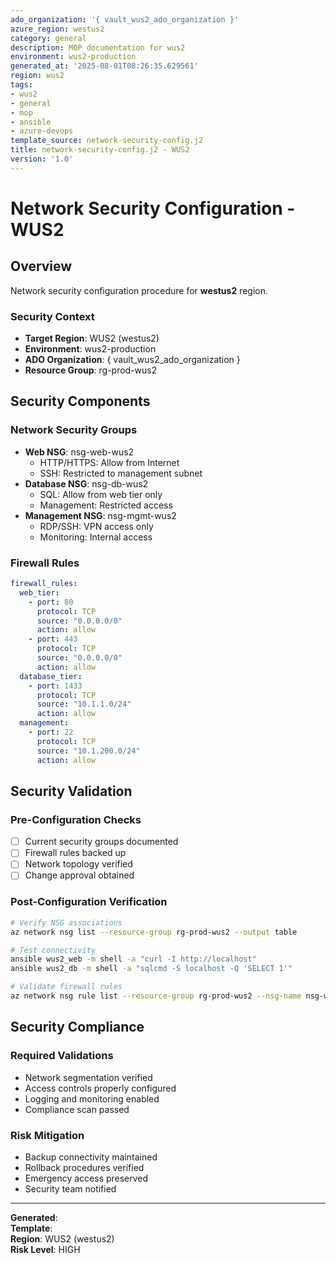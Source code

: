 ```yaml
---
ado_organization: '{ vault_wus2_ado_organization }'
azure_region: westus2
category: general
description: MOP documentation for wus2
environment: wus2-production
generated_at: '2025-08-01T08:26:35.629561'
region: wus2
tags:
- wus2
- general
- mop
- ansible
- azure-devops
template_source: network-security-config.j2
title: network-security-config.j2 - WUS2
version: '1.0'
---
```



# Network Security Configuration - WUS2

## Overview

Network security configuration procedure for **westus2** region.

### Security Context

- **Target Region**: WUS2 (westus2)
- **Environment**: wus2-production
- **ADO Organization**: { vault_wus2_ado_organization }
- **Resource Group**: rg-prod-wus2

## Security Components

### Network Security Groups
- **Web NSG**: nsg-web-wus2
  - HTTP/HTTPS: Allow from Internet
  - SSH: Restricted to management subnet
- **Database NSG**: nsg-db-wus2
  - SQL: Allow from web tier only
  - Management: Restricted access
- **Management NSG**: nsg-mgmt-wus2
  - RDP/SSH: VPN access only
  - Monitoring: Internal access

### Firewall Rules
```yaml
firewall_rules:
  web_tier:
    - port: 80
      protocol: TCP
      source: "0.0.0.0/0"
      action: allow
    - port: 443
      protocol: TCP
      source: "0.0.0.0/0"
      action: allow
  database_tier:
    - port: 1433
      protocol: TCP
      source: "10.1.1.0/24"
      action: allow
  management:
    - port: 22
      protocol: TCP
      source: "10.1.200.0/24"
      action: allow
```

## Security Validation

### Pre-Configuration Checks
- [ ] Current security groups documented
- [ ] Firewall rules backed up
- [ ] Network topology verified
- [ ] Change approval obtained

### Post-Configuration Verification
```bash
# Verify NSG associations
az network nsg list --resource-group rg-prod-wus2 --output table

# Test connectivity
ansible wus2_web -m shell -a "curl -I http://localhost"
ansible wus2_db -m shell -a "sqlcmd -S localhost -Q 'SELECT 1'"

# Validate firewall rules
az network nsg rule list --resource-group rg-prod-wus2 --nsg-name nsg-web-wus2
```

## Security Compliance

### Required Validations
- Network segmentation verified
- Access controls properly configured
- Logging and monitoring enabled
- Compliance scan passed

### Risk Mitigation
- Backup connectivity maintained
- Rollback procedures verified
- Emergency access preserved
- Security team notified

---

**Generated**:   
**Template**:   
**Region**: WUS2 (westus2)  
**Risk Level**: HIGH